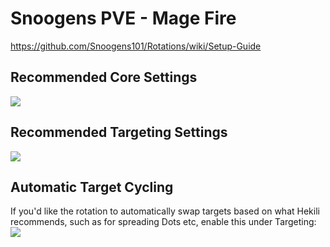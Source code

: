 # Snoogens PVE - Mage Fire  
https://github.com/Snoogens101/Rotations/wiki/Setup-Guide  
## Recommended Core Settings  
![](https://i.imgur.com/RUbKtIW.png)   

## Recommended Targeting Settings  
![](https://i.imgur.com/ogJ10UJ.png)  

## Automatic Target Cycling  
If you'd like the rotation to automatically swap targets based on what Hekili recommends, such as for spreading Dots etc, enable this under Targeting:  
![](https://i.imgur.com/1rDyIp7.png)  